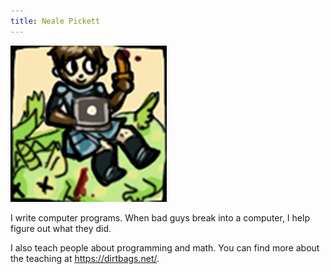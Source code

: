 ```yaml
---
title: Neale Pickett
---
```


![☺](assets/images/face.png)

I write computer programs.
When bad guys break into a computer,
I help figure out what they did.

I also teach people about programming and math.
You can find more about the teaching at
<https://dirtbags.net/>.
